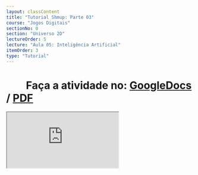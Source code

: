 ```yaml
---
layout: classContent
title: "Tutorial Shmup: Parte 03"
course: "Jogos Digitais"
sectionNo: 0
section: "Universo 2D"
lectureOrder: 5
lecture: "Aula 05: Inteligência Artificial"
itemOrder: 3
type: "Tutorial"
---
```


# &nbsp;&nbsp;&nbsp;&nbsp;&nbsp;&nbsp;&nbsp;&nbsp;Faça a atividade no: [GoogleDocs](https://docs.google.com/document/d/1zh9UPc0BApkEVmCTyrdBZS1qgd8e6dp1RHJ-P88bJHU/copy?usp=sharing&ouid=116972197927145487361&rtpof=true&sd=true) / [PDF](https://docs.google.com/document/d/1zh9UPc0BApkEVmCTyrdBZS1qgd8e6dp1RHJ-P88bJHU/export?format=pdf&usp=sharing&ouid=116972197927145487361&rtpof=true&sd=true)

<iframe src="https://docs.google.com/document/d/e/2PACX-1vRyuZ8GLh1pe8OZYhDj_GJWZJ5TmiqVXVzrYP7w1Q75j_mx0brIXSZwU4sVGI0op88SKaB3hgNsJorR/pub?embedded=true"></iframe>
